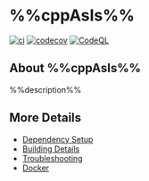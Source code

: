 # %%cppAsIs%%

[![ci](https://github.com/%%myorg%%/%%cppAsIs%%/actions/workflows/ci.yml/badge.svg)](https://github.com/%%myorg%%/%%cppAsIs%%/actions/workflows/ci.yml)
[![codecov](https://codecov.io/gh/%%myorg%%/%%cppAsIs%%/branch/main/graph/badge.svg)](https://codecov.io/gh/%%myorg%%/%%cppAsIs%%)
[![CodeQL](https://github.com/%%myorg%%/%%cppAsIs%%/actions/workflows/codeql-analysis.yml/badge.svg)](https://github.com/%%myorg%%/%%cppAsIs%%/actions/workflows/codeql-analysis.yml)

## About %%cppAsIs%%
%%description%%


## More Details

 * [Dependency Setup](README_dependencies.md)
 * [Building Details](README_building.md)
 * [Troubleshooting](README_troubleshooting.md)
 * [Docker](README_docker.md)
